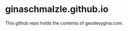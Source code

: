 ginaschmalzle.github.io
=======================

This github repo holds the contents of geodesygina.com.  
